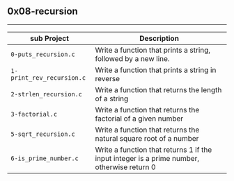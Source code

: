 ## 0x08-recursion
------------------
| sub Project | Description |
| ----------- | ----------- |
| `0-puts_recursion.c` | Write a function that prints a string, followed by a new line.|
| `1-print_rev_recursion.c` | Write a function that prints a string in reverse|
| `2-strlen_recursion.c` | Write a function that returns the length of a string |
| `3-factorial.c` | Write a function that returns the factorial of a given number|| `4-pow_recursion.c` | Write a function that returns the value of x raised to the power of y |
| `5-sqrt_recursion.c` | Write a function that returns the natural square root of a number |
| `6-is_prime_number.c` | Write a function that returns 1 if the input integer is a prime number, otherwise return 0 |
 
